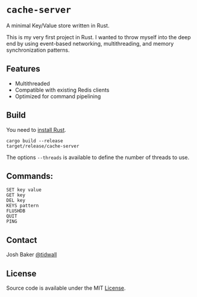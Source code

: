 # `cache-server`

A minimal Key/Value store written in Rust. 

This is my very first project in Rust. I wanted to throw myself into the deep end by using event-based networking, multithreading, and memory synchronization patterns.

## Features

- Multithreaded
- Compatible with existing Redis clients
- Optimized for command pipelining

## Build

You need to [install Rust](https://www.rust-lang.org/en-US/install.html).

```
cargo build --release
target/release/cache-server
```

The options `--threads` is available to define the number of threads to use.

## Commands:

```
SET key value
GET key
DEL key
KEYS pattern
FLUSHDB
QUIT
PING
```

## Contact

Josh Baker [@tidwall](http://twitter.com/tidwall)

## License

Source code is available under the MIT [License](/LICENSE).
